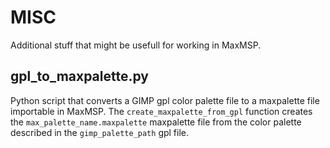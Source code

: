 # MISC

Additional stuff that might be usefull for working in MaxMSP.

## gpl_to_maxpalette.py

Python script that converts a GIMP gpl color palette file to a maxpalette file importable in MaxMSP.
The `create_maxpalette_from_gpl` function creates the `max_palette_name.maxpalette` maxpalette file from the color palette described in the `gimp_palette_path` gpl file.
